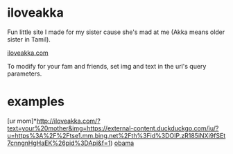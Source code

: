 # iloveakka
Fun little site I made for my sister cause she's mad at me (Akka means older sister in Tamil).

[iloveakka.com](https://iloveakka.com)

To modify for your fam and friends, set img and text in the url's query parameters. 

# examples
[ur mom]*http://iloveakka.com/?text=your%20mother&img=https://external-content.duckduckgo.com/iu/?u=https%3A%2F%2Ftse1.mm.bing.net%2Fth%3Fid%3DOIP.zR185iNXi9fSEt7cnngnHgHaEK%26pid%3DApi&f=1)
[obama](http://iloveakka.com/?text=obama-rama&img=https://external-content.duckduckgo.com/iu/?u=https%3A%2F%2Ftse1.mm.bing.net%2Fth%3Fid%3DOIP.nd0EBa8Z4BmzQnL24swKtQHaFj%26pid%3DApi&f=1)
